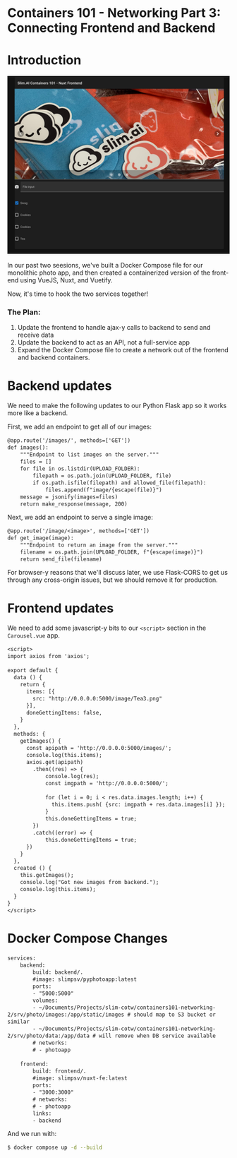 # Containers 101 - Networking Part 3: Connecting Frontend and Backend

# Introduction
![Screenshot of App](../images/final-vue-app.png)

In our past two seesions, we've built a Docker Compose file for our monolithic photo app, and then created a containerized version of the front-end using VueJS, Nuxt, and Vuetify. 

Now, it's time to hook the two services together! 

### The Plan: 
1. Update the frontend to handle ajax-y calls to backend to send and receive data
2. Update the backend to act as an API, not a full-service app
3. Expand the Docker Compose file to create a network out of the frontend and backend containers. 

# Backend updates
We need to make the following updates to our Python Flask app so it works more like a backend. 

First, we add an endpoint to get all of our images: 
```
@app.route('/images/', methods=['GET'])
def images():
    """Endpoint to list images on the server."""
    files = []
    for file in os.listdir(UPLOAD_FOLDER):
        filepath = os.path.join(UPLOAD_FOLDER, file)
        if os.path.isfile(filepath) and allowed_file(filepath):
            files.append(f"image/{escape(file)}")
    message = jsonify(images=files)
    return make_response(message, 200)
```

Next, we add an endpoint to serve a single image:
```
@app.route('/image/<image>', methods=['GET'])
def get_image(image):
    """Endpoint to return an image from the server."""
    filename = os.path.join(UPLOAD_FOLDER, f"{escape(image)}")
    return send_file(filename)
```

For browser-y reasons that we'll discuss later, we use Flask-CORS to get us through any cross-origin issues, but we should remove it for production. 


# Frontend updates
We need to add some javascript-y bits to our `<script>` section in the `Carousel.vue` app. 

```
<script>
import axios from 'axios';

export default {
  data () {
    return {
      items: [{ 
        src: "http://0.0.0.0:5000/image/Tea3.png"
      }],
      doneGettingItems: false,
    }
  },
  methods: { 
    getImages() { 
      const apipath = 'http://0.0.0.0:5000/images/';
      console.log(this.items); 
      axios.get(apipath)
        .then((res) => { 
            console.log(res);
            const imgpath = 'http://0.0.0.0:5000/';

            for (let i = 0; i < res.data.images.length; i++) {
              this.items.push( {src: imgpath + res.data.images[i] }); 
            }
            this.doneGettingItems = true;
        })
        .catch((error) => { 
            this.doneGettingItems = true;
      }) 
    }
  },
  created () {
    this.getImages();  
    console.log("Got new images from backend.");
    console.log(this.items);
  }
}
</script>
```

# Docker Compose Changes

```
services:
    backend: 
        build: backend/.
        #image: slimpsv/pyphotoapp:latest
        ports:
        - "5000:5000"
        volumes:
        - ~/Documents/Projects/slim-cotw/containers101-networking-2/srv/photo/images:/app/static/images # should map to S3 bucket or similar
        - ~/Documents/Projects/slim-cotw/containers101-networking-2/srv/photo/data:/app/data # will remove when DB service available
        # networks:
        # - photoapp

    frontend:
        build: frontend/.
        #image: slimpsv/nuxt-fe:latest
        ports: 
        - "3000:3000"
        # networks:
        # - photoapp
        links: 
        - backend
```

And we run with:

```bash
$ docker compose up -d --build
```